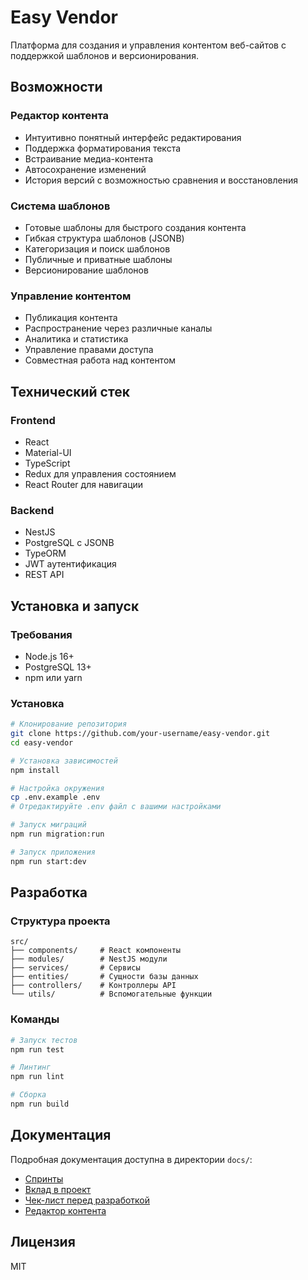 # Easy Vendor

Платформа для создания и управления контентом веб-сайтов с поддержкой шаблонов и версионирования.

## Возможности

### Редактор контента
- Интуитивно понятный интерфейс редактирования
- Поддержка форматирования текста
- Встраивание медиа-контента
- Автосохранение изменений
- История версий с возможностью сравнения и восстановления

### Система шаблонов
- Готовые шаблоны для быстрого создания контента
- Гибкая структура шаблонов (JSONB)
- Категоризация и поиск шаблонов
- Публичные и приватные шаблоны
- Версионирование шаблонов

### Управление контентом
- Публикация контента
- Распространение через различные каналы
- Аналитика и статистика
- Управление правами доступа
- Совместная работа над контентом

## Технический стек

### Frontend
- React
- Material-UI
- TypeScript
- Redux для управления состоянием
- React Router для навигации

### Backend
- NestJS
- PostgreSQL с JSONB
- TypeORM
- JWT аутентификация
- REST API

## Установка и запуск

### Требования
- Node.js 16+
- PostgreSQL 13+
- npm или yarn

### Установка
```bash
# Клонирование репозитория
git clone https://github.com/your-username/easy-vendor.git
cd easy-vendor

# Установка зависимостей
npm install

# Настройка окружения
cp .env.example .env
# Отредактируйте .env файл с вашими настройками

# Запуск миграций
npm run migration:run

# Запуск приложения
npm run start:dev
```

## Разработка

### Структура проекта
```
src/
├── components/     # React компоненты
├── modules/        # NestJS модули
├── services/       # Сервисы
├── entities/       # Сущности базы данных
├── controllers/    # Контроллеры API
└── utils/          # Вспомогательные функции
```

### Команды
```bash
# Запуск тестов
npm run test

# Линтинг
npm run lint

# Сборка
npm run build
```

## Документация

Подробная документация доступна в директории `docs/`:
- [Спринты](docs/SPRINT_STATUS.md)
- [Вклад в проект](docs/CONTRIBUTING.md)
- [Чек-лист перед разработкой](docs/BEFORE_DO_CHECKLIST.md)
- [Редактор контента](docs/ISSUE_24_CONTENT_EDITOR.md)

## Лицензия

MIT

